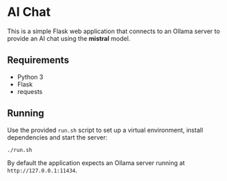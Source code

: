 # AI Chat

This is a simple Flask web application that connects to an Ollama server to provide an AI chat using the **mistral** model.

## Requirements

- Python 3
- Flask
- requests

## Running

Use the provided `run.sh` script to set up a virtual environment, install dependencies and start the server:

```bash
./run.sh
```

By default the application expects an Ollama server running at `http://127.0.0.1:11434`.
